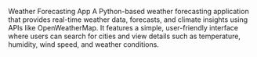 Weather Forecasting App
A Python-based weather forecasting application that provides real-time weather data, forecasts, and climate insights using APIs like OpenWeatherMap.
It features a simple, user-friendly interface where users can search for cities and view details such as temperature, humidity, wind speed, and weather conditions.

